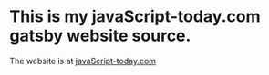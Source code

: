 # This is my javaScript-today.com gatsby website source.

The website is at [javaScript-today.com](javaScript-today.com)
